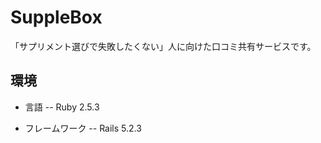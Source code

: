 # SuppleBox
「サプリメント選びで失敗したくない」人に向けた口コミ共有サービスです。

## 環境

- 言語
-- Ruby 2.5.3

- フレームワーク
-- Rails 5.2.3 
